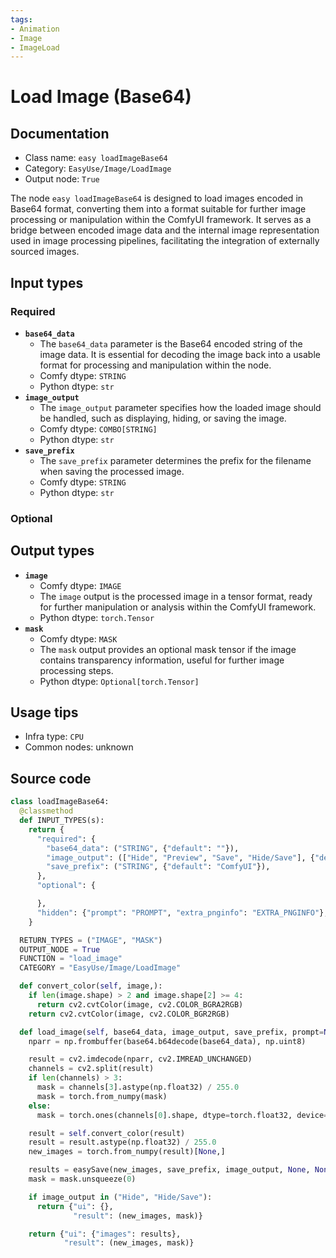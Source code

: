 ```yaml
---
tags:
- Animation
- Image
- ImageLoad
---
```


# Load Image (Base64)
## Documentation
- Class name: `easy loadImageBase64`
- Category: `EasyUse/Image/LoadImage`
- Output node: `True`

The node `easy loadImageBase64` is designed to load images encoded in Base64 format, converting them into a format suitable for further image processing or manipulation within the ComfyUI framework. It serves as a bridge between encoded image data and the internal image representation used in image processing pipelines, facilitating the integration of externally sourced images.
## Input types
### Required
- **`base64_data`**
    - The `base64_data` parameter is the Base64 encoded string of the image data. It is essential for decoding the image back into a usable format for processing and manipulation within the node.
    - Comfy dtype: `STRING`
    - Python dtype: `str`
- **`image_output`**
    - The `image_output` parameter specifies how the loaded image should be handled, such as displaying, hiding, or saving the image.
    - Comfy dtype: `COMBO[STRING]`
    - Python dtype: `str`
- **`save_prefix`**
    - The `save_prefix` parameter determines the prefix for the filename when saving the processed image.
    - Comfy dtype: `STRING`
    - Python dtype: `str`
### Optional
## Output types
- **`image`**
    - Comfy dtype: `IMAGE`
    - The `image` output is the processed image in a tensor format, ready for further manipulation or analysis within the ComfyUI framework.
    - Python dtype: `torch.Tensor`
- **`mask`**
    - Comfy dtype: `MASK`
    - The `mask` output provides an optional mask tensor if the image contains transparency information, useful for further image processing steps.
    - Python dtype: `Optional[torch.Tensor]`
## Usage tips
- Infra type: `CPU`
- Common nodes: unknown


## Source code
```python
class loadImageBase64:
  @classmethod
  def INPUT_TYPES(s):
    return {
      "required": {
        "base64_data": ("STRING", {"default": ""}),
        "image_output": (["Hide", "Preview", "Save", "Hide/Save"], {"default": "Preview"}),
        "save_prefix": ("STRING", {"default": "ComfyUI"}),
      },
      "optional": {

      },
      "hidden": {"prompt": "PROMPT", "extra_pnginfo": "EXTRA_PNGINFO"},
    }

  RETURN_TYPES = ("IMAGE", "MASK")
  OUTPUT_NODE = True
  FUNCTION = "load_image"
  CATEGORY = "EasyUse/Image/LoadImage"

  def convert_color(self, image,):
    if len(image.shape) > 2 and image.shape[2] >= 4:
      return cv2.cvtColor(image, cv2.COLOR_BGRA2RGB)
    return cv2.cvtColor(image, cv2.COLOR_BGR2RGB)

  def load_image(self, base64_data, image_output, save_prefix, prompt=None, extra_pnginfo=None):
    nparr = np.frombuffer(base64.b64decode(base64_data), np.uint8)

    result = cv2.imdecode(nparr, cv2.IMREAD_UNCHANGED)
    channels = cv2.split(result)
    if len(channels) > 3:
      mask = channels[3].astype(np.float32) / 255.0
      mask = torch.from_numpy(mask)
    else:
      mask = torch.ones(channels[0].shape, dtype=torch.float32, device="cpu")

    result = self.convert_color(result)
    result = result.astype(np.float32) / 255.0
    new_images = torch.from_numpy(result)[None,]

    results = easySave(new_images, save_prefix, image_output, None, None)
    mask = mask.unsqueeze(0)

    if image_output in ("Hide", "Hide/Save"):
      return {"ui": {},
              "result": (new_images, mask)}

    return {"ui": {"images": results},
            "result": (new_images, mask)}

```
